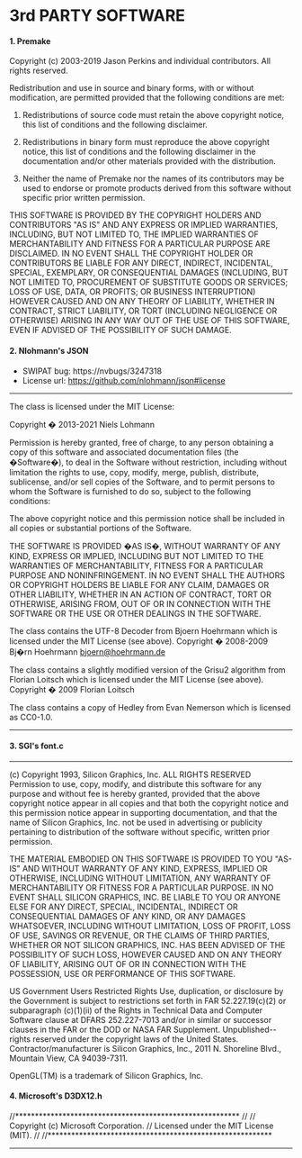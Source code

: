 # 3rd PARTY SOFTWARE

#### 1. Premake
Copyright (c) 2003-2019 Jason Perkins and individual contributors.
All rights reserved.

Redistribution and use in source and binary forms, with or without modification,
are permitted provided that the following conditions are met:

  1. Redistributions of source code must retain the above copyright notice,
     this list of conditions and the following disclaimer.

  2. Redistributions in binary form must reproduce the above copyright notice,
     this list of conditions and the following disclaimer in the documentation
     and/or other materials provided with the distribution.

  3. Neither the name of Premake nor the names of its contributors may be
     used to endorse or promote products derived from this software without
     specific prior written permission.

THIS SOFTWARE IS PROVIDED BY THE COPYRIGHT HOLDERS AND CONTRIBUTORS "AS IS" AND
ANY EXPRESS OR IMPLIED WARRANTIES, INCLUDING, BUT NOT LIMITED TO, THE IMPLIED
WARRANTIES OF MERCHANTABILITY AND FITNESS FOR A PARTICULAR PURPOSE ARE
DISCLAIMED. IN NO EVENT SHALL THE COPYRIGHT HOLDER OR CONTRIBUTORS BE LIABLE
FOR ANY DIRECT, INDIRECT, INCIDENTAL, SPECIAL, EXEMPLARY, OR CONSEQUENTIAL
DAMAGES (INCLUDING, BUT NOT LIMITED TO, PROCUREMENT OF SUBSTITUTE GOODS OR
SERVICES; LOSS OF USE, DATA, OR PROFITS; OR BUSINESS INTERRUPTION) HOWEVER
CAUSED AND ON ANY THEORY OF LIABILITY, WHETHER IN CONTRACT, STRICT LIABILITY,
OR TORT (INCLUDING NEGLIGENCE OR OTHERWISE) ARISING IN ANY WAY OUT OF THE USE
OF THIS SOFTWARE, EVEN IF ADVISED OF THE POSSIBILITY OF SUCH DAMAGE.

#### 2. Nlohmann's JSON 
  * SWIPAT bug: https://nvbugs/3247318
  * License url: https://github.com/nlohmann/json#license 

---

The class is licensed under the MIT License:

Copyright � 2013-2021 Niels Lohmann

Permission is hereby granted, free of charge, to any person obtaining a copy of this software and associated documentation files (the �Software�), to deal in the Software without restriction, including without limitation the rights to use, copy, modify, merge, publish, distribute, sublicense, and/or sell copies of the Software, and to permit persons to whom the Software is furnished to do so, subject to the following conditions:

The above copyright notice and this permission notice shall be included in all copies or substantial portions of the Software.

THE SOFTWARE IS PROVIDED �AS IS�, WITHOUT WARRANTY OF ANY KIND, EXPRESS OR IMPLIED, INCLUDING BUT NOT LIMITED TO THE WARRANTIES OF MERCHANTABILITY, FITNESS FOR A PARTICULAR PURPOSE AND NONINFRINGEMENT. IN NO EVENT SHALL THE AUTHORS OR COPYRIGHT HOLDERS BE LIABLE FOR ANY CLAIM, DAMAGES OR OTHER LIABILITY, WHETHER IN AN ACTION OF CONTRACT, TORT OR OTHERWISE, ARISING FROM, OUT OF OR IN CONNECTION WITH THE SOFTWARE OR THE USE OR OTHER DEALINGS IN THE SOFTWARE.

The class contains the UTF-8 Decoder from Bjoern Hoehrmann which is licensed under the MIT License (see above). Copyright � 2008-2009 Bj�rn Hoehrmann bjoern@hoehrmann.de

The class contains a slightly modified version of the Grisu2 algorithm from Florian Loitsch which is licensed under the MIT License (see above). Copyright � 2009 Florian Loitsch

The class contains a copy of Hedley from Evan Nemerson which is licensed as CC0-1.0. 

---

#### 3. SGI's font.c 

---

(c) Copyright 1993, Silicon Graphics, Inc.
ALL RIGHTS RESERVED 
Permission to use, copy, modify, and distribute this software for any purpose and without fee is hereby granted, provided that the above copyright notice appear in all copies and that both the copyright notice and this permission notice appear in supporting documentation, and that the name of Silicon Graphics, Inc. not be used in advertising or publicity pertaining to distribution of the software without specific, written prior permission. 

THE MATERIAL EMBODIED ON THIS SOFTWARE IS PROVIDED TO YOU "AS-IS" AND WITHOUT WARRANTY OF ANY KIND, EXPRESS, IMPLIED OR OTHERWISE, INCLUDING WITHOUT LIMITATION, ANY WARRANTY OF MERCHANTABILITY OR FITNESS FOR A PARTICULAR PURPOSE.  IN NO EVENT SHALL SILICON GRAPHICS, INC.  BE LIABLE TO YOU OR ANYONE ELSE FOR ANY DIRECT, SPECIAL, INCIDENTAL, INDIRECT OR CONSEQUENTIAL DAMAGES OF ANY KIND, OR ANY DAMAGES WHATSOEVER, INCLUDING WITHOUT LIMITATION, LOSS OF PROFIT, LOSS OF USE, SAVINGS OR REVENUE, OR THE CLAIMS OF THIRD PARTIES, WHETHER OR NOT SILICON GRAPHICS, INC.  HAS BEEN ADVISED OF THE POSSIBILITY OF SUCH LOSS, HOWEVER CAUSED AND ON ANY THEORY OF LIABILITY, ARISING OUT OF OR IN CONNECTION WITH THE POSSESSION, USE OR PERFORMANCE OF THIS SOFTWARE.

US Government Users Restricted Rights Use, duplication, or disclosure by the Government is subject to restrictions set forth in FAR 52.227.19(c)(2) or subparagraph (c)(1)(ii) of the Rights in Technical Data and Computer Software clause at DFARS 252.227-7013 and/or in similar or successor clauses in the FAR or the DOD or NASA FAR Supplement. Unpublished-- rights reserved under the copyright laws of the United States.  Contractor/manufacturer is Silicon Graphics, Inc., 2011 N.  Shoreline Blvd., Mountain View, CA 94039-7311.

OpenGL(TM) is a trademark of Silicon Graphics, Inc.

#### 4. Microsoft's D3DX12.h

//*********************************************************
//
// Copyright (c) Microsoft Corporation.
// Licensed under the MIT License (MIT).
//
//*********************************************************

---
